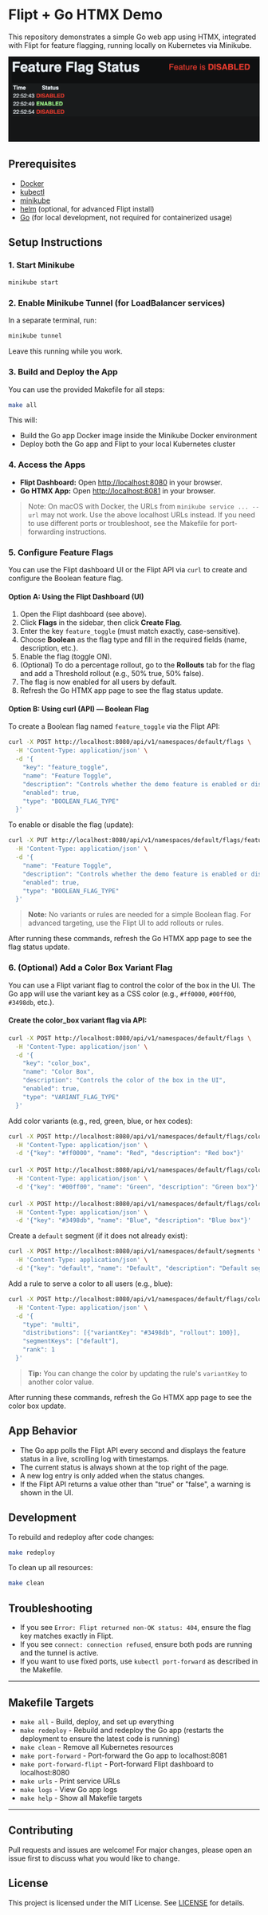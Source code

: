 # Flipt + Go HTMX Demo

This repository demonstrates a simple Go web app using HTMX, integrated with Flipt for feature flagging, running locally on Kubernetes via Minikube.

![Screenshot](docs/screenshot.png)

## Prerequisites

- [Docker](https://docs.docker.com/get-docker/)
- [kubectl](https://kubernetes.io/docs/tasks/tools/)
- [minikube](https://minikube.sigs.k8s.io/docs/)
- [helm](https://helm.sh/) (optional, for advanced Flipt install)
- [Go](https://golang.org/) (for local development, not required for containerized usage)

## Setup Instructions

### 1. Start Minikube

```sh
minikube start
```

### 2. Enable Minikube Tunnel (for LoadBalancer services)

In a separate terminal, run:

```sh
minikube tunnel
```

Leave this running while you work.

### 3. Build and Deploy the App

You can use the provided Makefile for all steps:

```sh
make all
```

This will:

- Build the Go app Docker image inside the Minikube Docker environment
- Deploy both the Go app and Flipt to your local Kubernetes cluster

### 4. Access the Apps

- **Flipt Dashboard:** Open [http://localhost:8080](http://localhost:8080) in your browser.
- **Go HTMX App:** Open [http://localhost:8081](http://localhost:8081) in your browser.

> Note: On macOS with Docker, the URLs from `minikube service ... --url` may not work. Use the above localhost URLs instead. If you need to use different ports or troubleshoot, see the Makefile for port-forwarding instructions.

### 5. Configure Feature Flags

You can use the Flipt dashboard UI or the Flipt API via `curl` to create and configure the Boolean feature flag.

#### Option A: Using the Flipt Dashboard (UI)

1. Open the Flipt dashboard (see above).
2. Click **Flags** in the sidebar, then click **Create Flag**.
3. Enter the key `feature_toggle` (must match exactly, case-sensitive).
4. Choose **Boolean** as the flag type and fill in the required fields (name, description, etc.).
5. Enable the flag (toggle ON).
6. (Optional) To do a percentage rollout, go to the **Rollouts** tab for the flag and add a Threshold rollout (e.g., 50% true, 50% false).
7. The flag is now enabled for all users by default.
8. Refresh the Go HTMX app page to see the flag status update.

#### Option B: Using curl (API) — Boolean Flag

To create a Boolean flag named `feature_toggle` via the Flipt API:

```sh
curl -X POST http://localhost:8080/api/v1/namespaces/default/flags \
  -H 'Content-Type: application/json' \
  -d '{
    "key": "feature_toggle",
    "name": "Feature Toggle",
    "description": "Controls whether the demo feature is enabled or disabled",
    "enabled": true,
    "type": "BOOLEAN_FLAG_TYPE"
  }'
```

To enable or disable the flag (update):

```sh
curl -X PUT http://localhost:8080/api/v1/namespaces/default/flags/feature_toggle \
  -H 'Content-Type: application/json' \
  -d '{
    "name": "Feature Toggle",
    "description": "Controls whether the demo feature is enabled or disabled",
    "enabled": true,
    "type": "BOOLEAN_FLAG_TYPE"
  }'
```

> **Note:** No variants or rules are needed for a simple Boolean flag. For advanced targeting, use the Flipt UI to add rollouts or rules.

After running these commands, refresh the Go HTMX app page to see the flag status update.

### 6. (Optional) Add a Color Box Variant Flag

You can use a Flipt variant flag to control the color of the box in the UI. The Go app will use the variant key as a CSS color (e.g., `#ff0000`, `#00ff00`, `#3498db`, etc.).

#### Create the color_box variant flag via API:

```sh
curl -X POST http://localhost:8080/api/v1/namespaces/default/flags \
  -H 'Content-Type: application/json' \
  -d '{
    "key": "color_box",
    "name": "Color Box",
    "description": "Controls the color of the box in the UI",
    "enabled": true,
    "type": "VARIANT_FLAG_TYPE"
  }'
```

Add color variants (e.g., red, green, blue, or hex codes):

```sh
curl -X POST http://localhost:8080/api/v1/namespaces/default/flags/color_box/variants \
  -H 'Content-Type: application/json' \
  -d '{"key": "#ff0000", "name": "Red", "description": "Red box"}'

curl -X POST http://localhost:8080/api/v1/namespaces/default/flags/color_box/variants \
  -H 'Content-Type: application/json' \
  -d '{"key": "#00ff00", "name": "Green", "description": "Green box"}'

curl -X POST http://localhost:8080/api/v1/namespaces/default/flags/color_box/variants \
  -H 'Content-Type: application/json' \
  -d '{"key": "#3498db", "name": "Blue", "description": "Blue box"}'
```

Create a `default` segment (if it does not already exist):

```sh
curl -X POST http://localhost:8080/api/v1/namespaces/default/segments \
  -H 'Content-Type: application/json' \
  -d '{"key": "default", "name": "Default", "description": "Default segment for all users", "matchType": "ALL_MATCH_TYPE"}'
```

Add a rule to serve a color to all users (e.g., blue):

```sh
curl -X POST http://localhost:8080/api/v1/namespaces/default/flags/color_box/rules \
  -H 'Content-Type: application/json' \
  -d '{
    "type": "multi",
    "distributions": [{"variantKey": "#3498db", "rollout": 100}],
    "segmentKeys": ["default"],
    "rank": 1
  }'
```

> **Tip:** You can change the color by updating the rule's `variantKey` to another color value.

After running these commands, refresh the Go HTMX app page to see the color box update.

## App Behavior

- The Go app polls the Flipt API every second and displays the feature status in a live, scrolling log with timestamps.
- The current status is always shown at the top right of the page.
- A new log entry is only added when the status changes.
- If the Flipt API returns a value other than "true" or "false", a warning is shown in the UI.

## Development

To rebuild and redeploy after code changes:

```sh
make redeploy
```

To clean up all resources:

```sh
make clean
```

## Troubleshooting

- If you see `Error: Flipt returned non-OK status: 404`, ensure the flag key matches exactly in Flipt.
- If you see `connect: connection refused`, ensure both pods are running and the tunnel is active.
- If you want to use fixed ports, use `kubectl port-forward` as described in the Makefile.

---

## Makefile Targets

- `make all` - Build, deploy, and set up everything
- `make redeploy` - Rebuild and redeploy the Go app (restarts the deployment to ensure the latest code is running)
- `make clean` - Remove all Kubernetes resources
- `make port-forward` - Port-forward the Go app to localhost:8081
- `make port-forward-flipt` - Port-forward Flipt dashboard to localhost:8080
- `make urls` - Print service URLs
- `make logs` - View Go app logs
- `make help` - Show all Makefile targets

---

## Contributing

Pull requests and issues are welcome! For major changes, please open an issue first to discuss what you would like to change.

## License

This project is licensed under the MIT License. See [LICENSE](LICENSE) for details.
